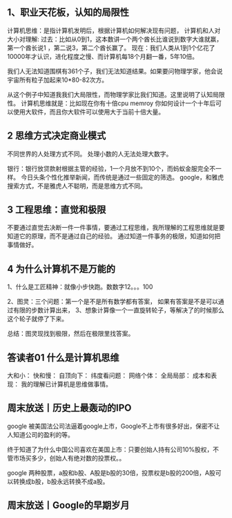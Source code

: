 ## 1、职业天花板，认知的局限性

计算机思维：是指计算机发明后，根据计算机如何解决现有问题，
计算机和人对大小对理解:
过去：比如从0到1，这本数讲一个两个酋长比谁说到数字大谁就赢，第一个酋长说1 ，第二说3，第二个酋长赢了。
现在：我们人类从1到1个亿花了 10000年才认识，进化程度之慢、而计算机每18个月翻一番，5年10倍。

我们人无法知道围棋有361个子，我们无法知道结果。如果要问物理学家，他会说宇宙所有粒子加起来10*80-82次方。

从这个例子中知道我我们大局限性，而物理学家比我们知道。这里说明了认知局限性。
计算机思维就是：比如现在你有十倍cpu memroy 你如何设计一个十年后可以使用大软件，而且你大软件可以使用大于当前十倍大量。



## 2 思维方式决定商业模式

不同世界的人处理方式不同。
处理小数的人无法处理大数字。

银行：银行放贷款射根据主管的经验，1一个月放不到10个，而蚂蚁金服完全不一样。
今日头条个性化推举新闻，而传统是通过一些固定的筛选。
google，和雅虎搜索方式，不是雅虎人不聪明，而是思维方式不同。

## 3 工程思维：直觉和极限

不要通过直觉去决断一件一件事情，要通过工程思维，我所理解的工程思维就是要知道它的原理，而不是通过自己的经验。
通过知道一件事务的极限，知道如何把事情做好。

## 4 为什么计算机不是万能的

1、什么是工匠精神：就像小步快跑。数数字12。。。100

2、图灵：三个问题：第一个是不是所有数学都有答案， 如果有答案是不是可以通过有限的步数计算出来，
3、想象计算像一个一直旋转轮子，等解决了的时候那么这个轮子就停了下来。

总结：图灵现找到极限，然后在极限里找答案。


## 答读者01 什么是计算机思维

大和小：
快和慢：
自顶向下：
纬度看问题：
网络个体：
全局局部：
成本和表现：
我的理解已计算机是思维做事情。



## 周末放送丨历史上最轰动的IPO
google 被美国法公司法逼着google上市，Google不上市有很多好出，保密不让人知道公司的盈利的等。

终于知道了为什么中国公司喜欢在美国上市：只要创始人持有公司10%股权，不管市场买多少，创始人有绝对数的投票权。。

google 两种股票，a股和b股、A股是b股的30倍，投票权是b股的200倍，A股可以转换成b股，b股永远转换不成a股。

## 周末放送丨Google的早期岁月

